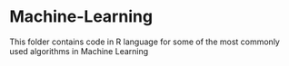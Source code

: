 # Machine-Learning

This folder contains code in R language for some of the most commonly used algorithms in Machine Learning
